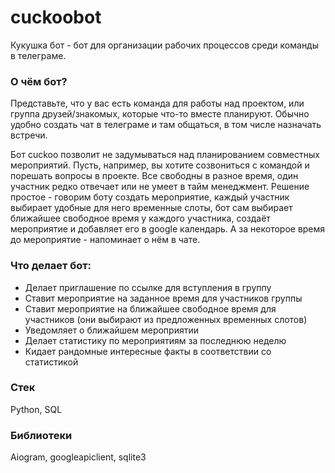 # cuckoobot
Кукушка бот - бот для организации рабочих процессов среди команды в телеграме.
### О чём бот?
Представьте, что у вас есть команда для работы над проектом, или группа друзей/знакомых, 
которые что-то вместе планируют. Обычно удобно создать чат в телеграме и там общаться, в том числе 
назначать встречи.

Бот cuckoo позволит не задумываться над планированием совместных мероприятий. Пусть, например, вы хотите 
созвониться с командой и порешать вопросы в проекте. Все свободны в разное время, один участник редко отвечает
или не умеет в тайм менеджмент. Решение простое - говорим боту создать мероприятие, каждый участник выбирает удобные 
для него временные слоты, бот сам выбирает ближайшее свободное время у каждого участника, создаёт мероприятие и 
добавляет его в google календарь. А за некоторое время до мероприятие - напоминает о нём в чате.
### Что делает бот:
- Делает приглашение по ссылке для вступления в группу
- Ставит мероприятие на заданное время для участников группы
- Ставит мероприятие на ближайшее свободное время для участников (они выбирают из предложенных временных слотов)
- Уведомляет о ближайшем мероприятии
- Делает статистику по мероприятиям за последнюю неделю
- Кидает рандомные интересные факты в соответствии со статистикой
### Стек
Python, SQL
### Библиотеки
Aiogram, googleapiclient, sqlite3